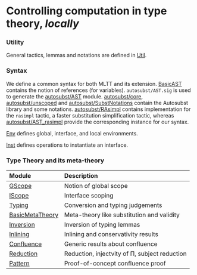 Controlling computation in type theory, *locally*
=================================================

### Utility

General tactics, lemmas and notations are defined in
[Util](coqdoc/LocalComp.Util.html).

### Syntax

We define a common syntax for both MLTT and its extension.
[BasicAST] contains the notion of references (for variables).
`autosubst/AST.sig` is used to generate the [autosubst/AST] module.
[autosubst/core], [autosubst/unscoped] and [autosubst/SubstNotations] contain
the Autosubst library and some notations.
[autosubst/RAsimpl] contains implementation for the `rasimpl` tactic,
a faster substitution simplification tactic,
whereas [autosubst/AST_rasimpl] provide the corresponding instance for our
syntax.

[Env] defines global, interface, and local environments.

[Inst] defines operations to instantiate an interface.

[BasicAST]: coqdoc/LocalComp.BasicAST.html
[autosubst/AST]: coqdoc/LocalComp.autosubst.AST.html
[autosubst/core]: coqdoc/LocalComp.autosubst.core.html
[autosubst/unscoped]: coqdoc/LocalComp.autosubst.unscoped.html
[autosubst/RAsimpl]: coqdoc/LocalComp.autosubst.RAsimpl.html
[autosubst/AST_rasimpl]: coqdoc/LocalComp.autosubst.AST_rasimpl.html
[autosubst/SubstNotations]: coqdoc/LocalComp.autosubst.SubstNotations.html
[Env]: coqdoc/LocalComp.Env.html
[Inst]: coqdoc/LocalComp.Inst.html

### Type Theory and its meta-theory

| Module            | Description                                   |
| :---------------- | :-------------------------------------------- |
| [GScope]          | Notion of global scope                        |
| [IScope]          | Interface scoping                             |
| [Typing]          | Conversion and typing judgements              |
| [BasicMetaTheory] | Meta-theory like substitution and validity    |
| [Inversion]       | Inversion of typing lemmas                    |
| [Inlining]        | Inlining and conservativity results           |
| [Confluence]      | Generic results about confluence              |
| [Reduction]       | Reduction, injectvity of Π, subject reduction |
| [Pattern]         | Proof-of-concept confluence proof             |

[GScope]: coqdoc/LocalComp.GScope.html
[IScope]: coqdoc/LocalComp.IScope.html
[Typing]: coqdoc/LocalComp.Typing.html
[BasicMetaTheory]: coqdoc/LocalComp.BasicMetaTheory.html
[Inversion]: coqdoc/LocalComp.Inversion.html
[Inlining]: coqdoc/LocalComp.Inlining.html
[Confluence]: coqdoc/LocalComp.Confluence.html
[Reduction]: coqdoc/LocalComp.Reduction.html
[Pattern]: coqdoc/LocalComp.Pattern.html
